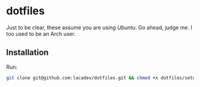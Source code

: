 # dotfiles
Just to be clear, these assume you are using *Ubuntu*. Go ahead, judge me. I too used to be an Arch user.

## Installation
Run:
```bash
git clone git@github.com:lacadev/dotfiles.git && chmod +x dotfiles/setup.sh && dotfiles/setup.sh
```
